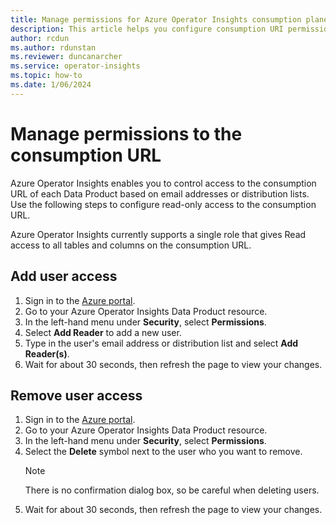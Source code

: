 ```yaml
---
title: Manage permissions for Azure Operator Insights consumption plane
description: This article helps you configure consumption URI permissions for Azure Operator Insights.
author: rcdun
ms.author: rdunstan
ms.reviewer: duncanarcher
ms.service: operator-insights
ms.topic: how-to
ms.date: 1/06/2024
---
```


# Manage permissions to the consumption URL

Azure Operator Insights enables you to control access to the consumption URL of each Data Product based on email addresses or distribution lists. Use the following steps to configure read-only access to the consumption URL.

Azure Operator Insights currently supports a single role that gives Read access to all tables and columns on the consumption URL.

## Add user access

1. Sign in to the [Azure portal](https://portal.azure.com).
1. Go to your Azure Operator Insights Data Product resource.
1. In the left-hand menu under **Security**, select **Permissions**.
1. Select **Add Reader** to add a new user.
1. Type in the user's email address or distribution list and select **Add Reader(s)**.
1. Wait for about 30 seconds, then refresh the page to view your changes.

## Remove user access

1. Sign in to the [Azure portal](https://portal.azure.com).
1. Go to your Azure Operator Insights Data Product resource.
1. In the left-hand menu under **Security**, select **Permissions**.
1. Select the **Delete** symbol next to the user who you want to remove. 
    > [!NOTE]
    > There is no confirmation dialog box, so be careful when deleting users.
1. Wait for about 30 seconds, then refresh the page to view your changes.
